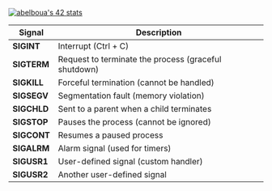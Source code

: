 [![abelboua's 42 stats](https://badge.mediaplus.ma/binary/abelboua)](https://github.com/oakoudad/badge42)

| Signal   | Description |
|----------|------------|
| **SIGINT**  | Interrupt (Ctrl + C) |
| **SIGTERM** | Request to terminate the process (graceful shutdown) |
| **SIGKILL** | Forceful termination (cannot be handled) |
| **SIGSEGV** | Segmentation fault (memory violation) |
| **SIGCHLD** | Sent to a parent when a child terminates |
| **SIGSTOP** | Pauses the process (cannot be ignored) |
| **SIGCONT** | Resumes a paused process |
| **SIGALRM** | Alarm signal (used for timers) |
| **SIGUSR1** | User-defined signal (custom handler) |
| **SIGUSR2** | Another user-defined signal |

